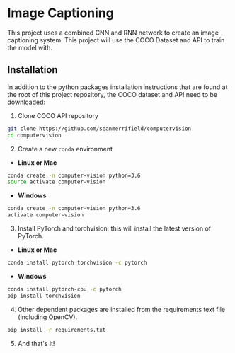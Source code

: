 # Image Captioning
This project uses a combined CNN and RNN network to create an image captioning system. This project will use the COCO Dataset and API to train the model with. 

## Installation
In addition to the python packages installation instructions that are found at the root of this project repository, the COCO dataset and API need to be downloaded: 

1. Clone COCO API repository
```sh
git clone https://github.com/seanmerrifield/computervision
cd computervision
```

2. Create a new `conda` environment
* **Linux or Mac**
```sh
conda create -n computer-vision python=3.6
source activate computer-vision
```

* **Windows**
```sh
conda create -n computer-vision python=3.6
activate computer-vision
```

3. Install PyTorch and torchvision; this will install the latest version of PyTorch.
* **Linux or Mac**
```sh
conda install pytorch torchvision -c pytorch 
```

* **Windows**
```sh
conda install pytorch-cpu -c pytorch
pip install torchvision
```

4. Other dependent packages are installed from the requirements text file (including OpenCV).
```sh
pip install -r requirements.txt
```

5. And that's it!
